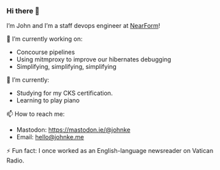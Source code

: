 ### Hi there 👋

I’m John and I’m a staff devops engineer at [NearForm](https://nearform.com)! 

🔭 I’m currently working on:
- Concourse pipelines
- Using mitmproxy to improve our hibernates debugging
- Simplifying, simplifying, simplifying

🌱 I’m currently:
- Studying for my CKS certification.
- Learning to play piano

📫 How to reach me:
- Mastodon: <https://mastodon.ie/@johnke>
- Email: [hello@johnke.me](mailto:hello@johnke.me)

⚡ Fun fact: I once worked as an English-language newsreader on Vatican Radio.

